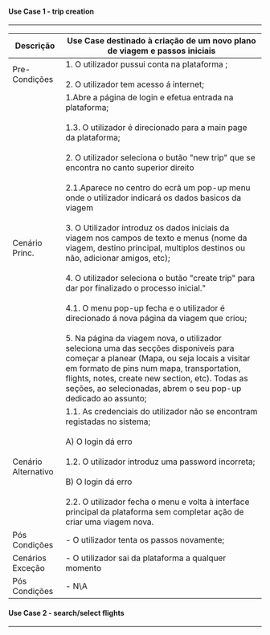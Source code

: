 #### Use Case 1 - trip creation
----------------------------------------------

Descrição   | Use Case destinado à criação de um novo plano de viagem e passos iniciais |
-------------|--------------------------------------------------------------------
Pre-Condições | 1. O utilizador pussui conta na plataforma ;<br/><br/>2. O utilizador tem acesso á internet;| 
Cenário Princ.| 1.Abre a página de login e efetua entrada na plataforma;<br/><br/>1.3. O utilizador é direcionado para a main page da plataforma;<br/><br/>  2. O utilizador seleciona o butão "new trip" que se encontra no canto superior direito<br/><br/>2.1.Aparece no centro do ecrã um pop-up menu onde o utilizador indicará os dados basicos da viagem<br/><br/> 3. O Utilizador introduz os dados iniciais da viagem nos campos de texto e menus (nome da viagem, destino principal, multiplos destinos ou não, adicionar amigos, etc);<br/><br/> 4. O utilizador seleciona o butão "create trip" para dar por finalizado o processo inicial."<br/><br/>4.1. O menu pop-up fecha e o utilizador é direcionado á nova página da viagem que criou;<br/><br/>5. Na página da viagem nova, o utilizador seleciona uma das secções disponiveis para começar a planear (Mapa, ou seja locais a visitar em formato de pins num mapa, transportation, flights, notes, create new section, etc). Todas as seções, ao selecionadas, abrem o seu pop-up dedicado ao assunto;| 
Cenário Alternativo| 1.1. As credenciais do utilizador não se encontram registadas no sistema;<br/><br/>  A) O login dá erro <br/><br/>1.2. O utilizador introduz uma password incorreta;<br/><br/>  B) O login dá erro<br/><br/>2.2. O utilizador fecha o menu e volta à interface principal da plataforma sem completar  ação de criar uma viagem nova.|
Pós Condições|  - O utilizador tenta os passos novamente;|
Cenários Exceção|  - O utilizador sai da plataforma a qualquer momento|
Pós Condições|  - N\A|

#### Use Case 2 - search/select flights
----------------------------------------------
